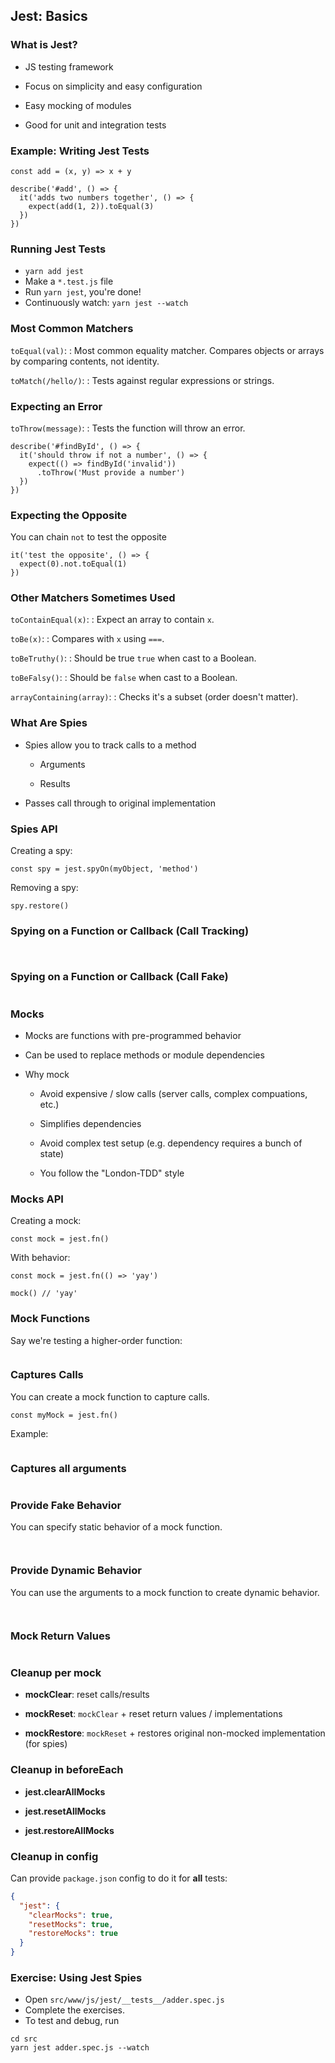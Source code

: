 ## Jest: Basics

### What is Jest? ###

  * JS testing framework

  * Focus on simplicity and easy configuration

  * Easy mocking of modules

  * Good for unit and integration tests

### Example: Writing Jest Tests ###

```
const add = (x, y) => x + y

describe('#add', () => {
  it('adds two numbers together', () => {
    expect(add(1, 2)).toEqual(3)
  })
})
```

### Running Jest Tests

  - `yarn add jest`
  - Make a `*.test.js` file
  - Run `yarn jest`, you're done!
  - Continuously watch: `yarn jest --watch`

### Most Common Matchers

`toEqual(val)`:
  : Most common equality matcher. Compares objects or arrays by comparing contents, not identity.

`toMatch(/hello/)`:
  : Tests against regular expressions or strings.

### Expecting an Error

`toThrow(message)`:
  : Tests the function will throw an error.

```
describe('#findById', () => {
  it('should throw if not a number', () => {
    expect(() => findById('invalid'))
      .toThrow('Must provide a number')
  })
})
```

### Expecting the Opposite

You can chain `not` to test the opposite

```
it('test the opposite', () => {
  expect(0).not.toEqual(1)
})
```

### Other Matchers Sometimes Used

`toContainEqual(x)`:
  : Expect an array to contain `x`.

`toBe(x)`:
  : Compares with `x` using `===`.

`toBeTruthy()`:
  : Should be true `true` when cast to a Boolean.

`toBeFalsy()`:
  : Should be `false` when cast to a Boolean.

`arrayContaining(array)`:
  : Checks it's a subset (order doesn't matter).

### What Are Spies

* Spies allow you to track calls to a method

  * Arguments

  * Results

* Passes call through to original implementation

### Spies API

Creating a spy:

```
const spy = jest.spyOn(myObject, 'method')
```

Removing a spy:

```
spy.restore()
```

### Spying on a Function or Callback (Call Tracking)

~~~ {.javascript insert="../../../src/examples/js/spy.spec.js" token="beforeEach"}
~~~

~~~ {.javascript insert="../../../src/examples/js/spy.spec.js" token="call"}
~~~

### Spying on a Function or Callback (Call Fake)

~~~ {.javascript insert="../../../src/examples/js/spy.spec.js" token="callFake"}
~~~

### Mocks

  * Mocks are functions with pre-programmed behavior

  * Can be used to replace methods or module dependencies

  * Why mock

    * Avoid expensive / slow calls (server calls, complex compuations, etc.)

    * Simplifies dependencies

    * Avoid complex test setup (e.g. dependency requires a bunch of state)

    * You follow the "London-TDD" style

### Mocks API

Creating a mock:

~~~ {.javascript}
const mock = jest.fn()
~~~

With behavior:

~~~ {.javascript}
const mock = jest.fn(() => 'yay')

mock() // 'yay'
~~~

### Mock Functions

Say we're testing a higher-order function:

~~~ {.javascript insert="../../../src/examples/js/mock-fn.test.js" token="implementation"}
~~~

### Captures Calls

You can create a mock function to capture calls.

~~~ {.javascript}
const myMock = jest.fn()
~~~

Example:

~~~ {.javascript insert="../../../src/examples/js/mock-fn.test.js" token="capture"}
~~~

### Captures all arguments

~~~ {.javascript insert="../../../src/examples/js/mock-fn.test.js" token="capture-args"}
~~~

### Provide Fake Behavior

You can specify static behavior of a mock function.

~~~ {.javascript insert="../../../src/examples/js/mock-fn.test.js" token="static-imp"}
~~~

~~~ {.javascript insert="../../../src/examples/js/mock-fn.test.js" token="static-test"}
~~~

### Provide Dynamic Behavior

You can use the arguments to a mock function to create dynamic behavior.

~~~ {.javascript insert="../../../src/examples/js/mock-fn.test.js" token="dynamic-imp"}
~~~

~~~ {.javascript insert="../../../src/examples/js/mock-fn.test.js" token="dynamic-test"}
~~~

### Mock Return Values

~~~ {.javascript insert="../../../src/examples/js/mock-fn.test.js" token="mock-return"}
~~~

### Cleanup per mock

  * **mockClear**: reset calls/results

  * **mockReset**: `mockClear` + reset return values / implementations

  * **mockRestore**: `mockReset` + restores original non-mocked implementation (for spies)

### Cleanup in beforeEach

  * **jest.clearAllMocks**

  * **jest.resetAllMocks**

  * **jest.restoreAllMocks**

### Cleanup in config

Can provide `package.json` config to do it for **all** tests:

```json
{
  "jest": {
    "clearMocks": true,
    "resetMocks": true,
    "restoreMocks": true
  }
}
```

### Exercise: Using Jest Spies

- Open `src/www/js/jest/__tests__/adder.spec.js`
- Complete the exercises.
- To test and debug, run

```
cd src
yarn jest adder.spec.js --watch
```


